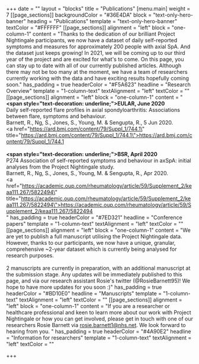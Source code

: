 +++
date = ""
layout = "blocks"
title = "Publications"
[menu.main]
weight = 7
[[page_sections]]
backgroundColor = "#36E4DA"
block = "text-only-hero-banner"
heading = "Publications"
template = "text-only-hero-banner"
textColor = "#FFFFFF"
[[page_sections]]
alignment = "left"
block = "one-column-1"
content = "Thanks to the dedication of our brilliant Project Nightingale participants, we now have a dataset of daily self-reported symptoms and measures for approximately 200 people with axial SpA. And the dataset just keeps growing! In 2021, we will be coming up to our third year of the project and are excited for what's to come. On this page, you can stay up to date with all of our currently published articles. Although there may not be too many at the moment, we have a team of researchers currently working with the data and have exciting results hopefully coming soon."
has_padding = true
headerColor = "#F5A623"
headline = "Research Overview"
template = "1-column-text"
textAlignment = "left"
textColor = ""
[[page_sections]]
alignment = "left"
block = "one-column-1"
content = "<strong><span style=\"text-decoration: underline;\">EULAR, June 2020</span></strong><br>Daily self-reported flare profiles in axial spondyloarthritis: Associations between flare, symptoms and behaviour. <br>Barnett, R., Ng, S., Jones, S., Young, M. &amp; Sengupta, R., 5 Jun 2020.<br><a href=\"https://ard.bmj.com/content/79/Suppl_1/744.1\" title=\"https://ard.bmj.com/content/79/Suppl_1/744.1\">https://ard.bmj.com/content/79/Suppl_1/744.1</a><br><br><strong><span style=\"text-decoration: underline;\">BSR, April 2020</span></strong><br>P274 Association of self-reported symptoms and behaviour in axSpA: initial analyses from the Project Nightingale study.<br>Barnett, R., Ng, S., Jones, S., Young, M. &amp; Sengupta, R., Apr 2020.<br><a href=\"https://academic.oup.com/rheumatology/article/59/Supplement_2/keaa111.267/5822494\" title=\"https://academic.oup.com/rheumatology/article/59/Supplement_2/keaa111.267/5822494\">https://academic.oup.com/rheumatology/article/59/Supplement_2/keaa111.267/5822494</a><br>"
has_padding = true
headerColor = "#7ED321"
headline = "Conference papers"
template = "1-column-text"
textAlignment = "left"
textColor = ""
[[page_sections]]
alignment = "left"
block = "one-column-1"
content = "We are yet to publish a full manuscript utilising the Project Nightingale data. However, thanks to our participants, we now have a unique, granular, comprehensive ~2-year dataset which is currently being analysed for research purposes. <br><br>2 manuscripts are currently in preparation, with an additional manuscript at the submission stage. Any updates will be immediately published to this page, and via our research assistant Rosie's twitter (@RosieBarnett95)! We hope to have more updates for you soon :)"
has_padding = true
headerColor = "#BD10E0"
headline = "Manuscripts"
template = "1-column-text"
textAlignment = "left"
textColor = ""
[[page_sections]]
alignment = "left"
block = "one-column-1"
content = "If you are a researcher or healthcare professional and keen to learn more about our work with Project Nightingale or how you can get involved, please get in touch with one of our researchers Rosie Barnett via rosie.barnett1@nhs.net. We look forward to hearing from you.  "
has_padding = true
headerColor = "#4A90E2"
headline = "Information for researchers"
template = "1-column-text"
textAlignment = "left"
textColor = ""

+++
